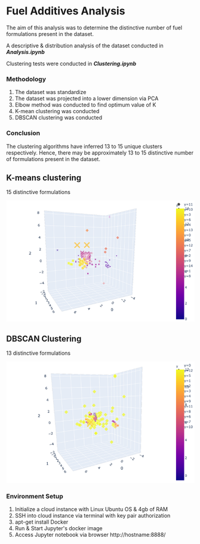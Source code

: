 # Fuel Additives Analysis
The aim of this analysis was to determine the distinctive number of fuel formulations present in the dataset.

A descriptive & distribution analysis of the dataset conducted in ***Analysis.ipynb***

Clustering tests were conducted in ***Clustering.ipynb***

### Methodology
1. The dataset was standardize
2. The dataset was projected into a lower dimension via PCA
3. Elbow method was conducted to find optimum value of K
4. K-mean clustering was conducted
5. DBSCAN clustering was conducted

### Conclusion
The clustering algorithms have inferred 13 to 15 unique clusters respectively. Hence, there may be approximately 13 to 15 distinctive number of formulations present in the dataset.

K-means clustering 
------
15 distinctive formulations

![Kmeans clustering](1_Kmeans_cluster_AJ.png)

DBSCAN Clustering
------
13 distinctive formulations

![DBSCAN Clustering](1_DBSCAN_cluster_AJ.png)

### Environment Setup
1. Initialize a cloud instance with Linux Ubuntu OS & 4gb of RAM
2. SSH into cloud instance via terminal with key pair authorization
3. apt-get install Docker
4. Run & Start Jupyter's docker image
5. Access Jupyter notebook via browser http://hostname:8888/
